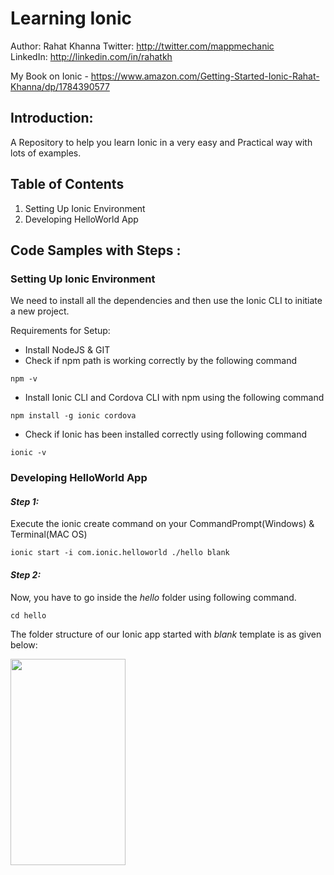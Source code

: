 # Learning Ionic
Author: Rahat Khanna
Twitter: http://twitter.com/mappmechanic    
LinkedIn: http://linkedin.com/in/rahatkh    

My Book on Ionic - https://www.amazon.com/Getting-Started-Ionic-Rahat-Khanna/dp/1784390577

## Introduction:
A Repository to help you learn Ionic in a very easy and Practical way with lots of examples.

## Table of Contents
1. Setting Up Ionic Environment
2. Developing HelloWorld App

## Code Samples with Steps :

### Setting Up Ionic Environment

We need to install all the dependencies and then use the Ionic CLI to initiate a new project.

Requirements for Setup:
* Install NodeJS & GIT
* Check if npm path is working correctly by the following command
```
npm -v
```
* Install Ionic CLI and Cordova CLI with npm using the following command
```
npm install -g ionic cordova
```
* Check if Ionic has been installed correctly using following command
```
ionic -v
```

### Developing HelloWorld App

#### *Step 1:*
Execute the ionic create command on your CommandPrompt(Windows) & Terminal(MAC OS)

`ionic start -i com.ionic.helloworld ./hello blank`

#### *Step 2:*
Now, you have to go inside the *hello* folder using following command.

`cd hello`

The folder structure of our Ionic app started with *blank* template is as given below:

<img src="https://raw.githubusercontent.com/mappmechanic/learning-ionic/master/readme-imgs/folder-structure.png" data-canonical-src="https://raw.githubusercontent.com/mappmechanic/learning-ionic/master/readme-imgs/folder-structure.png" width="184" height="330" />
